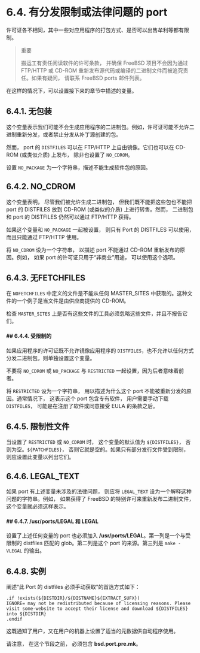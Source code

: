 # 6.4. 有分发限制或法律问题的 port

许可证各不相同，其中一些对应用程序的打包方式、是否可以出售牟利等都有限制。

> 重要
>
> 搬运工有责任阅读软件的许可条款， 并确保 FreeBSD 项目不会因为通过 FTP/HTTP 或 CD-ROM 重新发布源代码或编译的二进制文件而被追究责任。如果有疑问， 请联系 FreeBSD ports 邮件列表。

在这样的情况下，可以设置接下来的章节中描述的变量。

## 6.4.1. 无包装

这个变量表示我们可能不会生成应用程序的二进制包。例如，许可证可能不允许二进制重新分发，或者禁止分发从补丁源创建的包。

然而， port 的 `DISTFILES` 可以在 FTP/HTTP 上自由镜像。它们也可以在 CD-ROM (或类似介质) 上发布， 除非也设置了 `NO_CDROM`。

设置 `NO_PACKAGE` 为一个字符串，描述不能生成软件包的原因。

## 6.4.2. NO_CDROM

这个变量表明， 尽管我们被允许生成二进制包， 但我们既不能把这些包也不能把 port 的 DISTFILES 放到 CD-ROM (或类似的介质) 上进行转售。然而， 二进制包和 port 的 DISTFILES 仍然可以通过 FTP/HTTP 获得。

如果这个变量和 `NO_PACKAGE` 一起被设置， 则只有 Port 的 DISTFILES 可以使用， 而且只能通过 FTP/HTTP 使用。

将 `NO_CDROM` 设为一个字符串， 以描述 port 不能通过 CD-ROM 重新发布的原因。例如， 如果 port 的许可证只用于“非商业”用途， 可以使用这个选项。

## 6.4.3. 无FETCHFILES

在 `NOFETCHFILES` 中定义的文件是不能从任何 MASTER_SITES 中获取的。这种文件的一个例子是当文件是由供应商提供的 CD-ROM。

检查 `MASTER_SITES` 上是否有这些文件的工具必须忽略这些文件，并且不报告它们。

#### ## 6.4.4. 受限制的

如果应用程序的许可证既不允许镜像应用程序的 `DISTFILES`，也不允许以任何方式分发二进制包，则单独设置这个变量。

不要将 `NO_CDROM` 或 `NO_PACKAGE` 与 `RESTRICTED` 一起设置，因为后者意味着前者。

将 `RESTRICTED` 设为一个字符串， 用以描述为什么这个 port 不能被重新分发的原因。通常情况下， 这表示这个 port 包含专有软件， 用户需要手动下载 `DISTFILES`， 可能是在注册了软件或同意接受 EULA 的条款之后。

## 6.4.5. 限制性文件

当设置了 `RESTRICTED` 或 `NO_CDROM` 时， 这个变量的默认值为 `${DISTFILES}`， 否则为空。`${PATCHFILES}`， 否则它就是空的。如果只有部分发行文件受到限制， 则应设置此变量以列出它们。

## 6.4.6. LEGAL_TEXT

如果 port 有上述变量未涉及的法律问题， 则应将 `LEGAL_TEXT` 设为一个解释这种问题的字符串。例如， 如果获得了 FreeBSD 的特别许可来重新发布二进制文件， 这个变量就必须这样表示。

#### ## 6.4.7. **/usr/ports/LEGAL** 和 LEGAL

设置了上述任何变量的 port 也必须加入 **/usr/ports/LEGAL**。第一列是一个与受限制的 distfiles 匹配的 glob。第二列是这个 port 的来源。第三列是 `make -VLEGAL` 的输出。

## 6.4.8. 实例

阐述“此 Port 的 distfiles 必须手动获取”的首选方式如下：

```shell-sessionl
.if !exists(${DISTDIR}/${DISTNAME}${EXTRACT_SUFX})
IGNORE=	may not be redistributed because of licensing reasons. Please visit some-website to accept their license and download ${DISTFILES} into ${DISTDIR}
.endif
```

这既通知了用户，又在用户的机器上设置了适当的元数据供自动程序使用。

请注意， 在这个节段之前， 必须包含 **bsd.port.pre.mk**。

